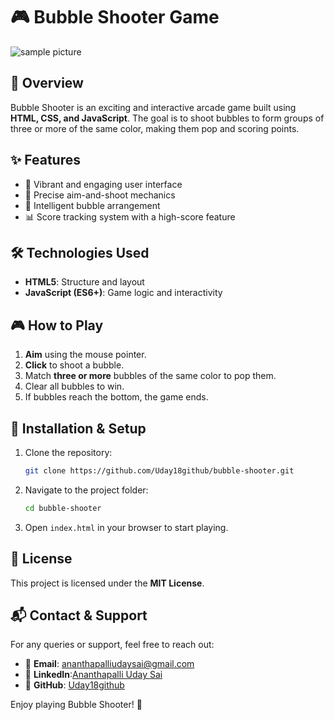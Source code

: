 # 🎮 Bubble Shooter Game

![sample picture]((https://github.com/Uday18github/BubbleShot/blob/main/Screenshot%202025-08-07%20161138.png))

## 📌 Overview
Bubble Shooter is an exciting and interactive arcade game built using **HTML, CSS, and JavaScript**. The goal is to shoot bubbles to form groups of three or more of the same color, making them pop and scoring points.

## ✨ Features
- 🌈 Vibrant and engaging user interface
- 🎯 Precise aim-and-shoot mechanics
- 🧩 Intelligent bubble arrangement
- 📊 Score tracking system with a high-score feature

## 🛠️ Technologies Used
- **HTML5**: Structure and layout
- **JavaScript (ES6+)**: Game logic and interactivity
  
## 🎮 How to Play
1. **Aim** using the mouse pointer.
2. **Click** to shoot a bubble.
3. Match **three or more** bubbles of the same color to pop them.
4. Clear all bubbles to win.
5. If bubbles reach the bottom, the game ends.

## 🚀 Installation & Setup
1. Clone the repository:
   ```bash
   git clone https://github.com/Uday18github/bubble-shooter.git
   ```
2. Navigate to the project folder:
   ```bash
   cd bubble-shooter
   ```
3. Open `index.html` in your browser to start playing.

## 📝 License
This project is licensed under the **MIT License**.

## 📬 Contact & Support
For any queries or support, feel free to reach out:
- 📧 **Email**: [ananthapalliudaysai@gmail.com](mailto:ananthapalliudaysai@gmail.com)
- 🔗 **LinkedIn**:[Ananthapalli Uday Sai](https://www.linkedin.com/in/www.linkedin.com/in/ananthapalli-udaysai)
- 🐙 **GitHub**: [Uday18github](https://github.com/Uday18github)

Enjoy playing Bubble Shooter! 🎯


